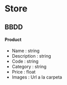 # Store

## BBDD

#### Product
 - Name : string
 - Description : string
 - Code : string
 - Category : string
 - Price : float
 - Images : Url a la carpeta
 



